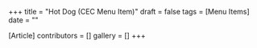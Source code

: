 +++
title = "Hot Dog (CEC Menu Item)"
draft = false
tags = [Menu Items]
date = ""

[Article]
contributors = []
gallery = []
+++